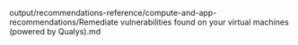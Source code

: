 output/recommendations-reference/compute-and-app-recommendations/Remediate vulnerabilities found on your virtual machines (powered by Qualys).md